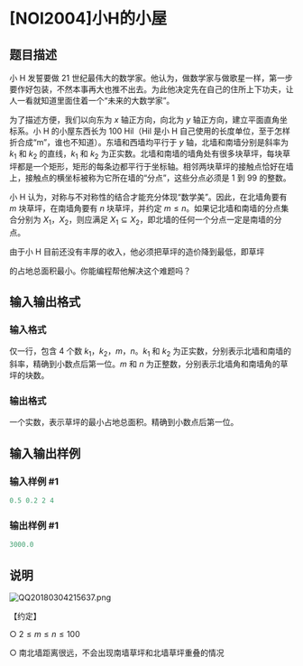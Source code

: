 # [NOI2004]小H的小屋

## 题目描述

小 H 发誓要做 $21$ 世纪最伟大的数学家。他认为，做数学家与做歌星一样，第一步要作好包装，不然本事再大也推不出去。为此他决定先在自己的住所上下功夫，让人一看就知道里面住着一个“未来的大数学家”。

为了描述方便，我们以向东为 $x$ 轴正方向，向北为 $y$ 轴正方向，建立平面直角坐标系。小 H 的小屋东西长为 $100$ Hil（Hil 是小 H 自己使用的长度单位，至于怎样折合成“m”，谁也不知道）。东墙和西墙均平行于 $y$ 轴，北墙和南墙分别是斜率为 $k_1$ 和 $k_2$ 的直线，$k_1$ 和 $k_2$ 为正实数。北墙和南墙的墙角处有很多块草坪，每块草坪都是一个矩形，矩形的每条边都平行于坐标轴。相邻两块草坪的接触点恰好在墙上，接触点的横坐标被称为它所在墙的“分点”，这些分点必须是 $1$ 到 $99$ 的整数。

小 H 认为，对称与不对称性的结合才能充分体现“数学美”。因此，在北墙角要有 $m$ 块草坪，在南墙角要有 $n$ 块草坪，并约定 $m \leq n$。如果记北墙和南墙的分点集合分别为 $X_1$，$X_2$，则应满足 $X_1 \subseteq X_2$，即北墙的任何一个分点一定是南墙的分点。

由于小 H 目前还没有丰厚的收入，他必须把草坪的造价降到最低，即草坪

的占地总面积最小。你能编程帮他解决这个难题吗？

## 输入输出格式

### 输入格式

仅一行，包含 $4$ 个数 $k_1$，$k_2$，$m$，$n$。$k_1$ 和 $k_2$ 为正实数，分别表示北墙和南墙的斜率，精确到小数点后第一位。$m$ 和 $n$ 为正整数，分别表示北墙角和南墙角的草坪的块数。

### 输出格式

一个实数，表示草坪的最小占地总面积。精确到小数点后第一位。

## 输入输出样例

### 输入样例 #1

```cpp
0.5 0.2 2 4
```


### 输出样例 #1

```cpp
3000.0
```


## 说明

![QQ20180304215637.png](https://www.z4a.net/images/2018/03/04/QQ20180304215637.png)

【约定】

○ $2 \leq m \leq n \leq 100$

○ 南北墙距离很远，不会出现南墙草坪和北墙草坪重叠的情况

